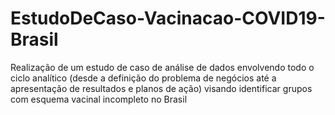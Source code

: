# EstudoDeCaso-Vacinacao-COVID19-Brasil
Realização de um estudo de caso de análise de dados envolvendo todo o ciclo analítico (desde a definição do problema de negócios até a apresentação de resultados e planos de ação) visando identificar grupos com esquema vacinal incompleto no Brasil
